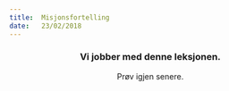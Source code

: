 ```yaml
---
title:  Misjonsfortelling
date:   23/02/2018
---
```


### <center>Vi jobber med denne leksjonen.</center>
<center>Prøv igjen senere.</center>